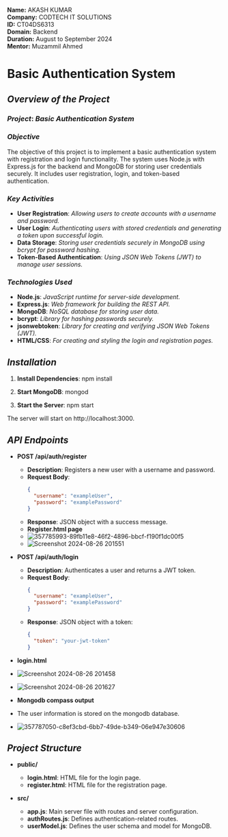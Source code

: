 **Name:** AKASH KUMAR  
**Company:** CODTECH IT SOLUTIONS  
**ID:** CT04DS6313  
**Domain:** Backend  
**Duration:** August to September 2024  
**Mentor:** Muzammil Ahmed  

# Basic Authentication System

## *Overview of the Project*

### *Project*: *Basic Authentication System*

### *Objective*  
The objective of this project is to implement a basic authentication system with registration and login functionality. The system uses Node.js with Express.js for the backend and MongoDB for storing user credentials securely. It includes user registration, login, and token-based authentication.

### *Key Activities*  
- **User Registration**: *Allowing users to create accounts with a username and password.*
- **User Login**: *Authenticating users with stored credentials and generating a token upon successful login.*
- **Data Storage**: *Storing user credentials securely in MongoDB using bcrypt for password hashing.*
- **Token-Based Authentication**: *Using JSON Web Tokens (JWT) to manage user sessions.*

### *Technologies Used*  
- **Node.js**: *JavaScript runtime for server-side development.*
- **Express.js**: *Web framework for building the REST API.*
- **MongoDB**: *NoSQL database for storing user data.*
- **bcrypt**: *Library for hashing passwords securely.*
- **jsonwebtoken**: *Library for creating and verifying JSON Web Tokens (JWT).*
- **HTML/CSS**: *For creating and styling the login and registration pages.*

## *Installation*

1. **Install Dependencies**:
   npm install
   
2. **Start MongoDB**:
   mongod

3. **Start the Server**:
   npm start

 The server will start on http://localhost:3000.
## *API Endpoints*

- **POST /api/auth/register**
  - **Description**: Registers a new user with a username and password.
  - **Request Body**:
    ```json
    {
      "username": "exampleUser",
      "password": "examplePassword"
    }
    ```
  - **Response**: JSON object with a success message.
  - **Register.html page**
  - ![357785993-89fb11e8-46f2-4896-bbcf-f190f1dc00f5](https://github.com/user-attachments/assets/24c8e8cc-15a1-4884-99c9-7f9996871e8a)
  - ![Screenshot 2024-08-26 201551](https://github.com/user-attachments/assets/adc1b728-7f3b-4486-9318-ecdc07cb8cd6)



- **POST /api/auth/login**
  - **Description**: Authenticates a user and returns a JWT token.
  - **Request Body**:
    ```json
    {
      "username": "exampleUser",
      "password": "examplePassword"
    }
    ```
  - **Response**: JSON object with a token:
    ```json
    {
      "token": "your-jwt-token"
    }
    ```
 - **login.html**
 - ![Screenshot 2024-08-26 201458](https://github.com/user-attachments/assets/3386eb71-5c85-429f-b9cb-034d63904b4c)
 - ![Screenshot 2024-08-26 201627](https://github.com/user-attachments/assets/318e22ad-fc13-4c84-8950-761b616a50d5)
- **Mongodb compass output**
- The user information is stored on the mongodb database.
-  ![357787050-c8ef3cbd-6bb7-49de-b349-06e947e30606](https://github.com/user-attachments/assets/51b3fe63-e913-4fdd-b5f6-fbbb410cfd94)


## *Project Structure*

- **public/**
  - **login.html**: HTML file for the login page.
  - **register.html**: HTML file for the registration page.

- **src/**
  - **app.js**: Main server file with routes and server configuration.
  - **authRoutes.js**: Defines authentication-related routes.
  - **userModel.js**: Defines the user schema and model for MongoDB.


